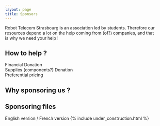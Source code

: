 ```yaml
---
layout: page
title: Sponsors
---
```

Robot Telecom Strasbourg is an association led by students. Therefore our resources depend a lot on the help coming from (of?) companies, and that is why we need your help !<br>
<h2>How to help ?</h2>
Financial Donation<br>
Supplies (components?) Donation<br>
Preferential pricing<br>

<h2>Why sponsoring us ?</h2>

<h2>Sponsoring files</h2>
English version / French version
{% include under_construction.html %}
